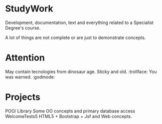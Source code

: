 StudyWork
=========

Development, documentation, text and everything related to a Specialist Degree's course.

A lot of things are not complete or are just to demonstrate concepts.

Attention
=========
May contain tecnologies from dinosaur age. Sticky and old. :trollface:
You was warned. :godmode:


Projects
========

POO/
Library
Some OO concepts and primary database access
WelcomeTests5
HTML5 + Bootstrap + Jsf and Web concepts.
